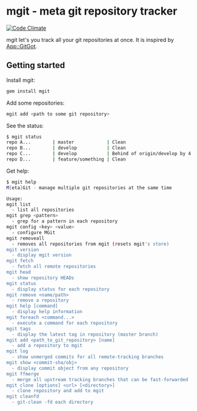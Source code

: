 # mgit - meta git repository tracker

[![Code Climate](https://codeclimate.com/github/FlavourSys/mgit.png)](https://codeclimate.com/github/FlavourSys/mgit)

mgit let's you track all your git repositories at once. It is inspired by [App::GitGot](https://github.com/genehack/app-gitgot).

## Getting started

Install mgit:

```sh
gem install mgit
```

Add some repositories:

```sh
mgit add <path to some git repository>
```

See the status:

```sh
$ mgit status
repo A...        | master            | Clean
repo B...        | develop           | Clean
repo C...        | develop           | Behind of origin/develop by 4
repo D...        | feature/something | Clean
```

Get help:

```sh
$ mgit help
M[eta]Git - manage multiple git repositories at the same time

Usage:
mgit list
  - list all repositories
mgit grep <pattern>
  - grep for a pattern in each repository
mgit config <key> <value>
  - configure MGit
mgit removeall
  - removes all repositories from mgit (resets mgit's store)
mgit version
  - display mgit version
mgit fetch
  - fetch all remote repositories
mgit head
  - show repository HEADs
mgit status
  - display status for each repository
mgit remove <name/path>
  - remove a repository
mgit help [command]
  - display help information
mgit foreach <command...>
  - execute a command for each repository
mgit tags
  - display the latest tag in repository (master branch)
mgit add <path_to_git_repository> [name]
  - add a repository to mgit
mgit log
  - show unmerged commits for all remote-tracking branches
mgit show <commit-sha/obj>
  - display commit object from any repository
mgit ffmerge
  - merge all upstream tracking branches that can be fast-forwarded
mgit clone [options] <url> [<directory>]
  - clone repository and add to mgit
mgit cleanfd
  - git-clean -fd each directory
```
